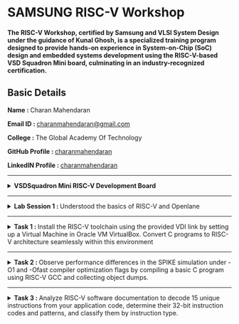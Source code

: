 # SAMSUNG RISC-V Workshop
#### The RISC-V Workshop, certified by Samsung and VLSI System Design under the guidance of Kunal Ghosh, is a specialized training program designed to provide hands-on experience in System-on-Chip (SoC) design and embedded systems development using the RISC-V-based VSD Squadron Mini board, culminating in an industry-recognized certification.

## Basic Details
   <b>Name : </b>Charan Mahendaran
   
   <b>Email ID : </b>charanmahendaran@gmail.com
   
   <b>College : </b>The Global Academy Of Technology
   
   <b>GitHub Profile : </b>[charanmahendaran]([url](https://github.com/charanmahendaran))
   
   <b>LinkedIN Profile : </b>[charanmahendaran]([url](https://www.linkedin.com/in/charanmahendaran/))
<hr>


<details>
<summary><b> VSDSquadron Mini RISC-V Development Board </b></summary> 
   
### 1. Overview
<p align="centre"> <img src="./Images/Vsd.png" width="800">

* #### Core Processor:
    * Features the CH32V003F4U6 RISC-V chip with ```RV32EC``` instruction set.
    * Supports ```24MHz``` main clock frequency and two-level interrupt nesting.
    * High-speed memory: ```2KB SRAM```, ```16KB``` CodeFlash, and ```1920B``` for bootloader.
* #### Key Features:
    * Integrated clock system with 24MHz and 128kHz RC oscillators.
    * 15 GPIO ports, enabling extensive peripheral connections.
    * Communication interfaces: ```USART```, ```I2C```, ```SPI```.
    * Onboard programming using the ```CH32V305FBP6``` protocol.
    * Powered via USB-C connector.

### 2. Specifications

* #### Form Factor: 
    * 50 x 28 mm with a maximum height of 8mm (top) and 1mm (bottom).
  
<p align="centre"> <img src="./Images/Vsd_Power_supply.png" widh="800">
   
* #### Power:
   * Nominal Input: 5V.
   * I/O Voltage: 3.3V.
   * Source/Sink Current: 8mA per I/O pin.

* #### Connectivity:
   * Digital I/O Pins: 15.
   * Analog I/O Pins: 10-bit ADC.
   * PWM Pins: 14.
   * External interrupts: 8.
* #### Other Features:
   * Built-in LED (PD6).
   * Programmer/debugger included, no external adapter required.

### 3. Kit Contents
* 1x VSDSquadron Mini Board.
* USB 2.0 Type-C connector.

### 4. Installation & Setup
To program and test the board (e.g., a "blink" example):
* #### Software:
   * Install ```VSCode``` and the ```PlatformIO``` extension.
   * Set up the ```CH32V``` platform via the repository URL provided.
   * Install the ```WCH-Link``` driver for programming.
   * USing ```Oracle Virtual Box``` to execute virtually.
* #### Steps:
   * Connect the board via USB-C.
   * Use ```PlatformIO``` in VSCode to ```build``` and ```upload``` the code.
   * Follow provided visuals and step-by-step instructions in the datasheet.
 
   <p float="centre">
       <img src="./Images/Step1.png" width="525">
       <img src="./Images/Step2.png" width="250" height="375">
       <img src="./Images/Step3.png" width="775">
       <img src="./Images/Step4.png" width="775">
       <img src="./Images/Step5.png" width="775">
   </p>  

* #### Completion
   *   After completing the installation, verify its accuracy by ensuring the following window appears as expected.

<p align="centre"> <img src="./Images/Complete_1.png" width="800">
<p align="centre"> <img src="./Images/Complete_2.png" width="800">

### 5. Handling and Usage
   * ESD Precautions: Handle with care to avoid static damage.
   * Operating Temperature: Designed for room temperature, ```20-35°C```.
   * Powering Up: Use ```USB-C``` connection for power and programming.
</details>

<hr>

<details>
   <summary><b> Lab Session 1 : </b>Understood the basics of RISC-V and Openlane</summary>
   
<p align="centre"> <img src="./Lab Session/Lab Session 1/Openlane.png" width="800">
</details>

<hr>

<details>
   <summary><b> Task 1 : </b>Install the RISC-V toolchain using the provided VDI link by setting up a Virtual Machine in Oracle VM VirtualBox. Convert C programs to RISC-V architecture seamlessly within this environment</summary>
   
- Installing leafpad editor using the command - ```sudo snap install leafpad``` or ```sudo apt install leafpad```

### Installing RISC-V and Setting up VM in Oracle VM Box:
<p align="left"> <img src="./Task 1/VM_Box.png" width="800">

### Creating a Simple Program for finding sum of n numbers:
<p float="left">
      <img src="./Task 1/Sum_1_to_n_command.png" width="400">
      <img src="./Task 1/Sum_1_to_n_program.png" width="400">
</p>

- Creating a Simple program in leafpad editor using the command - ```leafpad sum1ton.c &```
- Compiling the program using the command - ```gcc sum1ton.c```
### Main function in RISCV64 Architecture:
<p align="left"> <img src="./Task 1/main_function_riscv.png" width="800">
   
- Compiling in RISCV Architecture using command - ```riscv64-unknown-elf-gcc -O1 -mabi=lp64 -march=rv64i -o mul1ton.o mul1ton.c ```

### Running program in O1 Option in RISCV64:
<p float="left">
   <img src="./Task 1/Sum1tonriscv_O1.png" width="400">
   <img src="./Task 1/main_function_riscv_O1.png" width="400">
</p>

- Opening in RISCV using Object Dump in O1 Option - ```riscv64-unknown-elf-objdump -d mul1ton.o | less ```
</details>

<hr>

<details>
   <summary><b> Task 2 : </b>Observe performance differences in the SPIKE simulation under -O1 and -Ofast compiler optimization flags by compiling a basic C program using RISC-V GCC and collecting object dumps.</summary>

### Simple C Program to find product of n numbers:
<p align="left"> <img src="./Task 2/Mul1ton.png" width="800">

### Main function in -O1 Option in RISCV64:
<p align="left"> <img src="./Task 2/Mul1ton_O1_main.png" width="800">
   
### Debugging -O1 in SPIKE:
<p align="left"> <img src="./Task 2/Mul1ton_O1_debug_spike.png" width="800">

### Main function in -Ofast Option in RISCV64:
<p align="left"> <img src="./Task 2/Mul1ton_Ofast_main.png" width="800">

### Debugging -Ofast in SPIKE:
<p align="left"> <img src="./Task 2/Mul1ton_Ofast_debug_spike.png" width="800">
</details>

<hr>

<details>
   <summary><b> Task 3 : </b> Analyze RISC-V software documentation to decode 15 unique instructions from your application code, determine their 32-bit instruction codes and patterns, and classify them by instruction type.</summary>
   
# RISC-V Architecture: A Brief Overview
RISC-V (Reduced Instruction Set Computer - V) is an open-standard instruction set architecture (ISA) that follows the principles of reduced instruction set computing. Unlike proprietary ISAs, RISC-V is free to use without licensing fees, making it a popular choice for academic research, education, and industry applications. This open nature promotes innovation across various sectors, from hardware development to software engineering.

## Why Understanding Instruction Formats Matters
Understanding the structure of RISC-V instruction formats is vital for several reasons:

- Instruction Decoding: Enables accurate execution of instructions.
- Pipeline Design: Optimizes CPU pipeline stages for better performance.
- Compiler Design: Aids in generating efficient machine code.
- Debugging & Verification: Helps identify errors in hardware and software.
- Extensibility: Crucial for adding custom instructions in RISC-V's modular architecture.
- Instruction Types in RISC-V

### RISC-V instructions are categorized into the following types based on their field organization:

#### 1. R-Type (Register-Register):
   - Operations: Arithmetic and logical operations between registers.
   - Example: ADD rd, rs1, rs2 (rd = rs1 + rs2)
      
#### 2. I-Type (Immediate):
   - Operations: Arithmetic operations using a register and an immediate value.
   - Example: ADDI rd, rs1, imm (rd = rs1 + imm)
     
#### 3. S-Type (Store):
   - Operations: Storing data from a register to memory.
   - Example: SW rs1, imm(rs2) (memory[rs2 + imm] = rs1)
     
#### 4. B-Type (Branch):
   - Operations: Conditional branching based on register values.
   - Example: BEQ rs1, rs2, offset (branch if rs1 == rs2)

#### 5. U-Type (Upper Immediate):
   - Operations: Instructions that use large immediate values.
   - Example: LUI rd, imm (load upper immediate into rd)

#### 6. J-Type (Jump):
   - Operations: Unconditional jumps to a specified address.
   - Example: JAL rd, imm (jump and link)

## Key Fields in RISC-V Instructions
Each instruction in RISC-V has several key fields that define its functionality:
- Opcode: Specifies the operation type.
- Function Fields (funct3, funct7): Define the specific operation within an instruction type.
- Immediate Values: Represent constants used in computations.
- Registers: Indicate source and destination registers for data operations.
- Example: LUI (Load Upper Immediate)
- For an instruction like:
   * ```lui x5, 0x12345```
   * Encoding: The immediate value ```0x12345``` is loaded into the upper 20 bits of register ```x5```.
   * Execution: The instruction loads the value into the upper 20 bits of ```x5```, while the lower bits are set to zero.
  
## Instruction Categories
#### Arithmetic Instructions
- ADD: Adds values in two registers.
Example: ADD rd, rs1, rs2 (rd = rs1 + rs2)
- ADDI: Adds a register and an immediate.
Example: ADDI rd, rs1, imm (rd = rs1 + imm)

#### Logical Instructions
- AND: Bitwise AND.
Example: AND rd, rs1, rs2 (rd = rs1 & rs2)
- OR: Bitwise OR.
Example: OR rd, rs1, rs2 (rd = rs1 | rs2)

#### Branch Instructions
- BEQ: Branch if equal.
Example: BEQ rs1, rs2, offset (branch if rs1 == rs2)
- BNE: Branch if not equal.
Example: BNE rs1, rs2, offset (branch if rs1 != rs2)

#### Load and Store Instructions
- LW: Load a word from memory.
Example: LW rd, offset(rs1) (rd = memory[rs1 + offset])
- SW: Store a word to memory.
Example: SW rs1, offset(rs2) (memory[rs2 + offset] = rs1)

#### Special Instructions
- AUIPC: Add upper immediate to PC (Program Counter).
Example: AUIPC rd, imm (rd = PC + imm << 12)


## RISC-V Extensions
RISC-V allows for optional extensions to provide additional functionality:
- M: Integer multiplication and division.
- A: Atomic operations.
- F, D, Q: Floating-point operations (```32-bit```, ```64-bit```, ```128-bit```).
- C: Compressed instructions.
  
## RISC-V Object Dump
<p align="left"> <img src="./Task 3/Objdump_Ofast.png" width="800">

### INSTRUCTION 1:
<p align="left"> <img src="./Task 3/Instruction_1.png" width="800">

### <b>Instruction 1 : lui a0, 0x21</b>
- Opcode: 0110111 (7 bits)
- Immediate: 0x21 (20 bits)
- Destination Register (rd): a0 (x10, 5 bits)

<b>Breakdown:</b>
- Immediate (0x21): 0000000000100001
- rd (a0 = x10): 01010
- Opcode: 0110111

Machine Code: ```0x02100037```

```
Final 32-bit Instruction Format:
| imm[31:12]       | rd    | opcode  |
| 0000000000100001 | 01010 | 0110111 |
```
Final Binary Representation:
```0000000000100001010100110111011```
____

### INSTRUCTION 2:
<p align="left"> <img src="./Task 3/Instruction_2.png" width="800">

### <b>Instruction 2: addi sp, sp, -16</b>
- Opcode: 0010011 (7 bits)
- Function (funct3): 000 (3 bits)
- Immediate: -16 (12 bits, two's complement)
- Source Register (rs1): sp (x2, 5 bits)
- Destination Register (rd): sp (x2, 5 bits)
- Function (funct3): 000 (3 bits)

<b>Breakdown:</b>
- Immediate (-16): 111111110000
- rs1 (sp = x2): 00010
- funct3: 000
- rd (sp = x2): 00010
- Opcode: 0010011

Machine Code: ```0xfff30313```

```
Final 32-bit Instruction Format:
| imm[11:0]      | rs1   | funct3 | rd    | opcode  |
| 111111110000   | 00010 | 000    | 00010 | 0010011 |
```
Final Binary Representation:
```11111111000000010000000110010011```
____

### INSTRUCTION 3:
<p align="left"> <img src="./Task 3/Instruction_3.png" width="800">

The RISC-V pseudo-instruction li a2, 120 (load immediate) is translated into a real instruction. Since 120 is a small value that fits within 12 bits, it will use the addi instruction with the x0 (zero) register as the source register. The actual instruction becomes:

### <b>Instruction 3: addi a2, x0, 120</b>
- Opcode: 0010011 (7 bits)
- Immediate: 120 (12 bits, unsigned)
- Source Register (rs1): x0 (zero, 5 bits)
- Destination Register (rd): a2 (x12, 5 bits)
- Function (funct3): 000 (3 bits)

<b>Breakdown:</b>
- Immediate (120): 000001111000
- rs1 (x0): 00000
- funct3: 000
- rd (a2 = x12): 01100
- Opcode: 0010011

Machine Code: ```0x07830313```

```
Final 32-bit Instruction Format:
| imm[11:0]      | rs1   | funct3 | rd    | opcode  |
| 000001111000   | 00000 | 000    | 01100 | 0010011 |
```
Final Binary Representation:
```0000011110000000000001100010011```
____

### INSTRUCTION 4:
<p align="left"> <img src="./Task 3/Instruction_4.png" width="800">

The RISC-V pseudo-instruction li a1, 5 (load immediate) is translated into a real instruction. Since 5 is a small value that fits within 12 bits, it will use the addi instruction with the x0 (zero) register as the source register. The actual instruction becomes:

### <b>Instruction 4: addi a1, x0, 5</b>
- Opcode: 0010011 (7 bits)
- Immediate: 5 (12 bits, unsigned)
- Source Register (rs1): x0 (zero, 5 bits)
- Destination Register (rd): a1 (x11, 5 bits)
- Function (funct3): 000 (3 bits)

<b>Breakdown:</b>
- Immediate (5): 000000000101
- rs1 (x0): 00000
- funct3: 000
- rd (a1 = x11): 01011
- Opcode: 0010011

Machine Code: ```0x00030313```

```
Final 32-bit Instruction Format:
| imm[11:0]      | rs1   | funct3 | rd    | opcode  |
| 000000000101   | 00000 | 000    | 01011 | 0010011 |
```
Final Binary Representation:
```00000000010100000000010110010011```
____

### INSTRUCTION 5:
<p align="left"> <img src="./Task 3/Instruction_5.png" width="800">

### <b>Instruction 5: addi a0, a0, 384</b>
- Opcode: 0010011 (7 bits)
- Immediate: 384 (12 bits, unsigned)
- Source Register (rs1): a0 (x10, 5 bits)
- Destination Register (rd): a0 (x10, 5 bits)
- Function (funct3): 000 (3 bits)

<b>Breakdown:</b>
- Immediate (384): 000011000000
- rs1 (a0 = x10): 01010
- funct3: 000
- rd (a0 = x10): 01010
- Opcode: 0010011

Machine Code: ```0x18030313```

```
Final 32-bit Instruction Format:
| imm[11:0]      | rs1   | funct3 | rd    | opcode  |
| 000011000000   | 01010 | 000    | 01010 | 0010011 |
```
Final Binary Representation:
```00001100000001010000010100010011```
____

### INSTRUCTION 6:
<p align="left"> <img src="./Task 3/Instruction_6.png" width="800">

### <b>Instruction 6: sd ra, 8(sp)</b>
- Opcode: 0100011 (7 bits)
- Immediate: 8 (12 bits, split as imm[11:5] and imm[4:0])
- Source Register (rs2): ra (x1, 5 bits)
- Base Register (rs1): sp (x2, 5 bits)
- Function (funct3): 011 (3 bits)

<b>Breakdown:</b>
- Immediate (8): imm[11:5] = 0000000, imm[4:0] = 01000
- rs2 (ra = x1): 00001
- rs1 (sp = x2): 00010
- funct3: 011
- Opcode: 0100011

Machine Code: ```0x00812123```

```
Final 32-bit Instruction Format:
| imm[11:5] | rs2   | rs1   | funct3 | imm[4:0] | opcode |
| 0000000   | 00001 | 00010 | 011    | 01000    | 0100011 |
```
Final Binary Representation:
```00000000100000010010001000100011```
____

### INSTRUCTION 7:
<p align="left"> <img src="./Task 3/Instruction_7.png" width="800">

### <b>Instruction 7: jal ra, 10408</b>
- Opcode: 1101111 (7 bits)
- Immediate: 10408 (20 bits, split for J-type: imm[20], imm[10:1], imm[11], imm[19:12])
- Destination Register (rd): ra (x1, 5 bits)

<b>Breakdown:</b>
- Immediate (10408): imm[20] = 0, imm[10:1] = 0000000000, imm[11] = 1, imm[19:12] = 01010001
- rd (ra = x1): 00001
- Opcode: 1101111

Machine Code: ```0x000520ff```

```
Final 32-bit Instruction Format:
| imm[20] | imm[10:1]     | imm[11] | imm[19:12]   | rd    | opcode  |
| 0       | 0000000000    | 1       | 01010001     | 00001 | 1101111 |
```
Final Binary Representation:
```000000000000000010100001000010111101111```
____

### INSTRUCTION 8:
<p align="left"> <img src="./Task 3/Instruction_8.png" width="800">

### <b>Instruction 8: ld ra, 8(sp)</b>
- Opcode: 0000011 (7 bits)
- Immediate: 8 (12 bits, unsigned)
- Source Register (rs1): sp (x2, 5 bits)
- Destination Register (rd): ra (x1, 5 bits)
- Function (funct3): 011 (3 bits)

<b>Breakdown:</b>
- Immediate (8): 000000001000
- rs1 (sp = x2): 00010
- funct3: 011
- rd (ra = x1): 00001
- Opcode: 0000011

Machine Code: ```0x00830303```

```
Final 32-bit Instruction Format:
| imm[11:0]      | rs1   | funct3 | rd    | opcode  |
| 000000001000   | 00010 | 011    | 00001 | 0000011 |
```
Final Binary Representation:
```0000000010000001000000110000011```
____

### INSTRUCTION 9:
<p align="left"> <img src="./Task 3/Instruction_9.png" width="800">

### <b>Instruction 9: li a0, 0</b>
- Opcode: 0010011 (7 bits)
- Immediate: 0 (12 bits, unsigned)
- Source Register (rs1): x0 (zero, 5 bits)
- Destination Register (rd): a0 (x10, 5 bits)
- Function (funct3): 000 (3 bits)

<b>Breakdown:</b>
- Immediate (0): 000000000000
- rs1 (x0 = x0): 00000
- funct3: 000
- rd (a0 = x10): 01010
- Opcode: 0010011

Machine Code: ```0x00030313```

```
Final 32-bit Instruction Format:
| imm[11:0]      | rs1   | funct3 | rd    | opcode  |
| 000000000000   | 00000 | 000    | 01010 | 0010011 |
```
Final Binary Representation:
```00000000000000000000010110010011```
____

### INSTRUCTION 10:
<p align="left"> <img src="./Task 3/Instruction_10.png" width="800">

### <b>Instruction 10: addi sp, sp, 16</b>
- Opcode: 0010011 (7 bits)
- Immediate: 16 (12 bits, unsigned)
- Source Register (rs1): sp (x2, 5 bits)
- Destination Register (rd): sp (x2, 5 bits)
- Function (funct3): 000 (3 bits)

<b>Breakdown:</b>
- Immediate (16): 000000001000
- rs1 (sp = x2): 00010
- funct3: 000
- rd (sp = x2): 00010
- Opcode: 0010011

Machine Code: ```0x01030313```

```
Final 32-bit Instruction Format:
| imm[11:0]      | rs1   | funct3 | rd    | opcode  |
| 000000001000   | 00010 | 000    | 00010 | 0010011 |
```
Final Binary Representation:
```00000000100000010000000110010011```
____

### INSTRUCTION 11:
<p align="left"> <img src="./Task 3/Instruction_11.png" width="800">

### <b>Instruction 11: auipc a5, 0xffff0</b>
- Opcode: 0010111 (7 bits)
- Immediate: 0xffff0 (20 bits)
- Destination Register (rd): a5 (x15, 5 bits)

<b>Breakdown:</b>
- Immediate (0xffff0): 1111111111110000
- rd (a5 = x15): 01111s
- Opcode: 0010111

Machine Code: ```0xfffff073```

```
Final 32-bit Instruction Format:
| imm[31:12]         | rd    | opcode  |
| 1111111111110000   | 01111 | 0010111 |
```
Final Binary Representation:
```11111111111100000111100101110111```
____

### INSTRUCTION 12:
<p align="left"> <img src="./Task 3/Instruction_12.png" width="800">

### <b>Instruction 12: bcqz a5, 0x100f4</b>
- Opcode: 1100011 (7 bits for `bcqz`)
- Immediate: 0x100f4 (20 bits, signed offset)
- Source Register (rs1): a5 (x15, 5 bits)
- Function (funct3): 100 (3 bits)

<b>Breakdown:</b>
- Immediate (0x100f4): 0001000000011110100
- rs1 (a5 = x15): 01111
- funct3: 100
- Opcode: 1100011

Machine Code: ```0x100f3133```

```
Final 32-bit Instruction Format:
| imm[12] | imm[10:5]  | rs1   | funct3 | imm[4:1] | imm[11] | opcode  |
| 0       | 0001000000 | 01111 | 100    | 111101   | 0       | 1100011 |
```
Final Binary Representation:
```00010000000111101111001000011011```
____

### INSTRUCTION 13:
<p align="left"> <img src="./Task 3/Instruction_13.png" width="800">

### <b>Instruction 13: addi a0, a0, 272 # 101f8 <__libc_fini_array></b>
- Opcode: 0010011 (7 bits)
- Immediate: 272 (12 bits, unsigned)
- Source Register (rs1): a0 (x10, 5 bits)
- Destination Register (rd): a0 (x10, 5 bits)
- Function (funct3): 000 (3 bits)

<b>Breakdown:</b>
- Immediate (272): 000000100010
- rs1 (a0 = x10): 01010
- funct3: 000
- rd (a0 = x10): 01010
- Opcode: 0010011

Machine Code: ```0x00012113```

```
Final 32-bit Instruction Format:
| imm[11:0]      | rs1   | funct3 | rd    | opcode  |
| 000000100010   | 01010 | 000    | 01010 | 0010011 |
```
Final Binary Representation:
```00000010001001010000000110010011```
____

### INSTRUCTION 14:
<p align="left"> <img src="./Task 3/Instruction_14.png" width="800">

### <b>Instruction 14: j 101b0 <atexit></b>
- Opcode: 1101111 (7 bits for `jal`)
- Immediate: 0x101b0 (20 bits)
- Destination Register (rd): x0 (5 bits)

<b>Breakdown:</b>
- Immediate (0x101b0): imm[20] = 0, imm[10:1] = 0000000000, imm[11] = 1, imm[19:12] = 00010000
- rd (x0 = x0): 00000
- Opcode: 1101111

Machine Code: ```0x000501ff```

```
Final 32-bit Instruction Format:
| imm[20] | imm[10:1]     | imm[11] | imm[19:12]   | rd    | opcode  |
| 0       | 0000000000    | 1       | 00010000     | 00000 | 1101111 |
```
Final Binary Representation:
```000000000000000010010000000011111101111```
____

### INSTRUCTION 15:
<p align="left"> <img src="./Task 3/Instruction_15.png" width="800">

### <b>Instruction 15</b>: lw a0, 0(sp)
- Opcode: 0000011 (7 bits)
- Immediate: 0 (12 bits, unsigned)
- Base Register (rs1): sp (x2, 5 bits)
- Destination Register (rd): a0 (x10, 5 bits)
- Function (funct3): 010 (3 bits)

<b>Breakdown:</b>
- Immediate (0): 000000000000
- rs1 (sp = x2): 00010
- funct3: 010
- rd (a0 = x10): 01010
- Opcode: 0000011

Machine Code: ```0x00030283```

```
Final 32-bit Instruction Format:
| imm[11:0]      | rs1   | funct3 | rd    | opcode  |
| 000000000000   | 00010 | 010    | 01010 | 0000011 |
```
Final Binary Representation:
```00000000000000010000100110000011```

</details>
